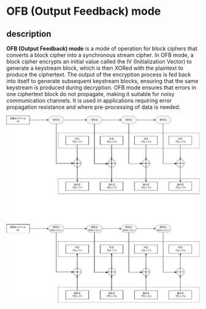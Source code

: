 # OFB (Output Feedback) mode

## description
**OFB (Output Feedback) mode** is a mode of operation for block ciphers that converts a block cipher into a synchronous stream cipher. In OFB mode, a block cipher encrypts an initial value called the IV (Initialization Vector) to generate a keystream block, which is then XORed with the plaintext to produce the ciphertext. The output of the encryption process is fed back into itself to generate subsequent keystream blocks, ensuring that the same keystream is produced during decryption. OFB mode ensures that errors in one ciphertext block do not propagate, making it suitable for noisy communication channels. It is used in applications requiring error propagation resistance and where pre-processing of data is needed.

![diagram](./assets/ofb.drawio.png)
